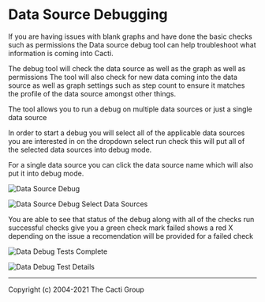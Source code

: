 # Data Source Debugging

If you are having issues with blank graphs and have done the basic checks such as permissions
the Data source debug tool can help troubleshoot what information is coming into Cacti.

The debug tool will check the data source as well as the graph as well as permissions
The tool will also check for new data coming into the data source as well as graph settings
such as step count to ensure it matches the profile of the data source amongst other things.

The tool allows you to run a debug on multiple data sources or just a single data source


In order to start a debug you will select all of the applicable data sources you are interested in
on the dropdown select run check this will put all of the selected data sources into debug mode.

For a single data source you can click the data source name which will also put it into debug mode.

![Data Source Debug](images/data-debug.png)

![Data Source Debug Select Data Sources](images/data-debug1.png)

You are able to see that status of the debug along with all of the checks run 
successful checks give you a green check mark failed shows a red X
depending on the issue a recomendation will be provided for a failed check

![Data Debug Tests Complete](images/data-debug3.png)

![Data Debug Test Details](images/data-debug4.png)

---
Copyright (c) 2004-2021 The Cacti Group
